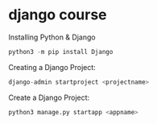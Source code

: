 # django course

Installing Python & Django

```python
python3 -m pip install Django
```


Creating a Django Project:

```python
django-admin startproject <projectname>
```
Create a Django Project:

```python
python3 manage.py startapp <appname>
```
